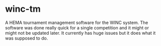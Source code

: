 # winc-tm
A HEMA tournament management software for the WINC system. 
The software was done really quick for a single competition and it might or might not be updated later.
It currently has huge issues but it does what it was supposed to do.